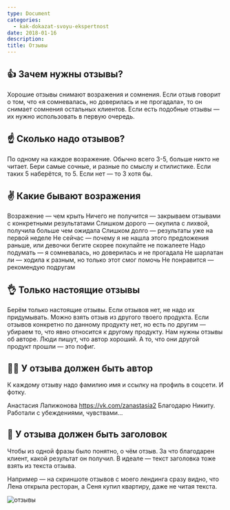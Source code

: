 ```yaml
---
type: Document
categories:
  - kak-dokazat-svoyu-ekspertnost
date: 2018-01-16
description: 
title: Отзывы
---
```


## 👍 Зачем нужны отзывы?

Хорошие отзывы снимают возражения и сомнения.
Если отзыв говорит о том, что «я сомневалась, но доверилась и не прогадала», то он снимает сомнения остальных клиентов. Если есть подобные отзывы — их нужно использовать в первую очередь.

## ☝ Сколько надо отзывов?

По одному на каждое возражение. Обычно всего 3-5, больше никто не читает.
Бери самые сочные, и разные по смыслу и стилистике. Если таких 5 наберётся, то 5. Если нет — то 3 хотя бы.

## ✌ Какие бывают возражения

Возражение — чем крыть
Ничего не получится — закрываем отзывами с конкретными результатами
Слишком дорого — окупила с лихвой, получила больше чем ожидала
Слишком долго — результаты уже на первой неделе
Не сейчас — почему я не нашла этого предложения раньше, или девочки бегите скорее покупайте не пожалеете
Надо подумать — я сомневалась, но доверилась и не прогадала
Не шарлатан ли — ходила к разным, но только этот смог помочь
Не понравится — рекомендую подругам

## 👌 Только настоящие отзывы

Берём только настоящие отзывы. Если отзывов нет, не надо их придумывать.
Можно взять отзыв из другого твоего продукта. Если отзывов конкретно по данному продукту нет, но есть по другим — убираем то, что явно относится к другому продукту. Нам нужны отзывы об авторе. Люди пишут, что автор хороший. А то, что они другой продукт прошли — это пофиг.

## 🤘🏻 У отзыва должен быть автор

К каждому отзыву надо фамилию имя и ссылку на профиль в соцсети. И фотку.

Анастасия Лапижонова
https://vk.cоm/zanastasia2
Благодарю Никиту. Работали с убеждениями, чувствами...

## 👏 У отзыва должен быть заголовок

Чтобы из одной фразы было понятно, о чём отзыв. За что благодарен клиент, какой результат он получил. В идеале — текст заголовка тоже взять из текста отзыва.

Например — на скриншоте отзывов с моего лендинга сразу видно, что Лена открыла ресторан, а Сеня купил квартиру, даже не читая текста.

![отзывы](https://pp.userapi.com/c836524/v836524700/537bf/d-rxIITiOZo.jpg)

